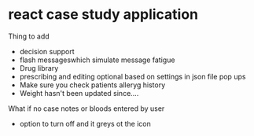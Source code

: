 # react case study application

Thing to add

- decision support 
- flash messageswhich simulate message fatigue 
- Drug library
- prescribing and editing optional based on settings in json file
pop ups
- Make sure you check patients alleryg history
- Weight hasn't been updated since....


What if no case notes or bloods entered by user 
- option to turn off and it greys ot the icon 